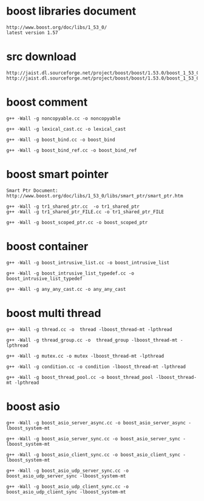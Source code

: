 # boost libraries document
    http://www.boost.org/doc/libs/1_53_0/
    latest version 1.57

# src download
    http://jaist.dl.sourceforge.net/project/boost/boost/1.53.0/boost_1_53_0.tar.gz
    http://jaist.dl.sourceforge.net/project/boost/boost/1.53.0/boost_1_53_0.tar.gz



# boost comment
    g++ -Wall -g noncopyable.cc -o noncopyable
    
    g++ -Wall -g lexical_cast.cc -o lexical_cast
    
    g++ -Wall -g boost_bind.cc -o boost_bind 
    
    g++ -Wall -g boost_bind_ref.cc -o boost_bind_ref

# boost smart pointer  
    Smart Ptr Document: http://www.boost.org/doc/libs/1_53_0/libs/smart_ptr/smart_ptr.htm
    
    g++ -Wall -g tr1_shared_ptr.cc  -o tr1_shared_ptr
    g++ -Wall -g tr1_shared_ptr_FILE.cc -o tr1_shared_ptr_FILE
    
    g++ -Wall -g boost_scoped_ptr.cc -o boost_scoped_ptr

# boost container
    g++ -Wall -g boost_intrusive_list.cc -o boost_intrusive_list
    
    g++ -Wall -g boost_intrusive_list_typedef.cc -o boost_intrusive_list_typedef
    
    g++ -Wall -g any_any_cast.cc -o any_any_cast 
    
# boost multi thread
    g++ -Wall -g thread.cc -o  thread -lboost_thread-mt -lpthread
    
    g++ -Wall -g thread_group.cc -o  thread_group -lboost_thread-mt -lpthread
    
    g++ -Wall -g mutex.cc -o mutex -lboost_thread-mt -lpthread
    
    g++ -Wall -g condition.cc -o condition -lboost_thread-mt -lpthread
    
    g++ -Wall -g boost_thread_pool.cc -o boost_thread_pool -lboost_thread-mt -lpthread

# boost asio
    g++ -Wall -g boost_asio_server_async.cc -o boost_asio_server_async -lboost_system-mt
    
    g++ -Wall -g boost_asio_server_sync.cc -o boost_asio_server_sync -lboost_system-mt
    
    g++ -Wall -g boost_asio_client_sync.cc -o boost_asio_client_sync -lboost_system-mt
    
    g++ -Wall -g boost_asio_udp_server_sync.cc -o boost_asio_udp_server_sync -lboost_system-mt 
    
    g++ -Wall -g boost_asio_udp_client_sync.cc -o boost_asio_udp_client_sync -lboost_system-mt
    
